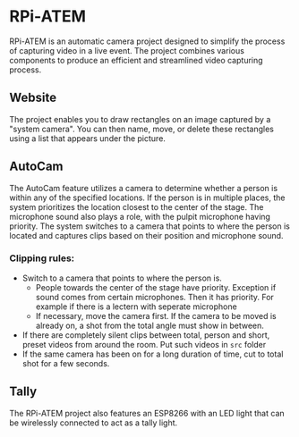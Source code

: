 # RPi-ATEM
RPi-ATEM is an automatic camera project designed to simplify the process of capturing video in a live event. The project combines various components to produce an efficient and streamlined video capturing process.

## Website
The project enables you to draw rectangles on an image captured by a "system camera". You can then name, move, or delete these rectangles using a list that appears under the picture.

## AutoCam
The AutoCam feature utilizes a camera to determine whether a person is within any of the specified locations. If the person is in multiple places, the system prioritizes the location closest to the center of the stage. The microphone sound also plays a role, with the pulpit microphone having priority. The system switches to a camera that points to where the person is located and captures clips based on their position and microphone sound.

### Clipping rules:
- Switch to a camera that points to where the person is.
  - People towards the center of the stage have priority. Exception if sound comes from certain microphones. Then it has priority. For example if there is a lectern with seperate microphone
  - If necessary, move the camera first. If the camera to be moved is already on, a shot from the total angle must show in between.
- If there are completely silent clips between total, person and short, preset videos from around the room. Put such videos in `src` folder
- If the same camera has been on for a long duration of time, cut to total shot for a few seconds.

## Tally
The RPi-ATEM project also features an ESP8266 with an LED light that can be wirelessly connected to act as a tally light.
